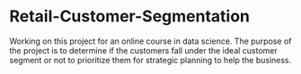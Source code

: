 # Retail-Customer-Segmentation
Working on this project for an online course in data science. The purpose of the project is to determine if the customers fall under the ideal customer segment or not to prioritize them for strategic planning to help the business.
